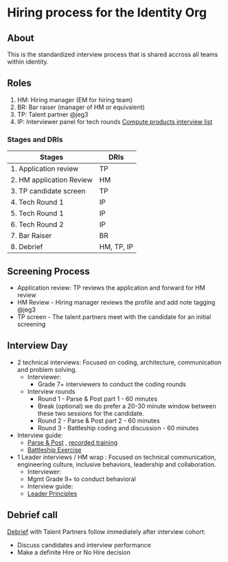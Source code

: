 # Hiring process for the Identity Org

## About

This is the standardized interview process that is shared accross all teams within identity.

## Roles

1. HM: Hiring manager (EM for hiring team)
2. BR: Bar raiser (manager of HM or equivalent)
3. TP: Talent partner @jeg3
4. IP: Interviewer panel for tech rounds [Compute products interview list](https://docs.google.com/spreadsheets/d/1PVSKEae2RivHczao7BzcLok1cyfth9uSWtH7kt5mfxk/edit#gid=0)

### Stages and DRIs

|Stages| DRIs|
| ----------- | -----------
|1. Application review| TP |
|2. HM application Review | HM|
|3. TP candidate screen|TP|
|4. Tech Round 1 |IP|
|5. Tech Round 1 |IP|
|6. Tech Round 2 |IP|
|7. Bar Raiser | BR |
|8. Debrief| HM, TP, IP|

## Screening Process

- Application review: TP reviews the application and forward for HM review
- HM Review - Hiring manager reviews the profile and add note tagging @jeg3
- TP screen - The talent partners meet with the candidate for an initial screening

## Interview Day

- 2 technical interviews: Focused on coding, architecture, communication and problem solving.
  - Interviewer:
    - Grade 7+ interviewers to conduct the coding rounds
  - Interview rounds
    - Round 1 - Parse & Post part 1 - 60 minutes
    - Break (optional) we do prefer a 20-30 minute window between these two sessions for the candidate.
    - Round 2 - Parse & Post part 2 - 60 minutes
    - Round 3 - Battleship coding and discussion - 60 minutes
 - Interview guide:
    - [Parse & Post](https://github.com/github/npm/tree/master/interviews/exercises/parse-and-post#readme) , [recorded training](https://github.rewatch.com/video/xdcn2h3gz6kdmwdt-parse-and-post-aom-interview-training)
    - [Battleship Exercise](https://github.com/github/npm/tree/master/interviews/exercises/battleship)
 - 1 Leader interviews / HM wrap : Focused on technical communication, engineering culture, inclusive behaviors, leadership and collaboration.
   - Interviewer:
    - Mgmt Grade 9+ to conduct behavioral
   - Interview guide:
    - [Leader Principles](https://github.com/github/engineering/blob/main/interviewing/coding/IC/leadership-principles.md)

## Debrief call

[Debrief](https://github.com/github/engineering/blob/main/hiring/debriefs.md) with Talent Partners follow immediately after interview cohort:
  - Discuss candidates and interview performance
  - Make a definite Hire or No Hire decision
